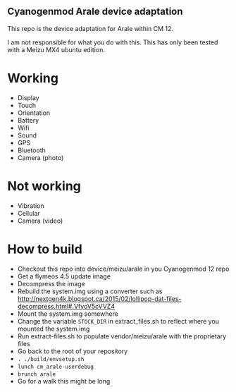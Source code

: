 Cyanogenmod Arale device adaptation
-----------------------------------

This repo is the device adaptation for Arale within CM 12.

I am not responsible for what you do with this.
This has only been tested with a Meizu MX4 ubuntu edition.

Working
=======
* Display
* Touch
* Orientation
* Battery
* Wifi
* Sound
* GPS
* Bluetooth
* Camera (photo)

Not working
===========
* Vibration
* Cellular
* Camera (video)

How to build
============

* Checkout this repo into device/meizu/arale in you Cyanogenmod 12 repo
* Get a flymeos 4.5 update image
* Decompress the image
* Rebuild the system.img using a converter such as http://nextgen4k.blogspot.ca/2015/02/lollipop-dat-files-decompress.html#.VfyoV5cVVZ4
* Mount the system.img somewhere
* Change the variable ```STOCK_DIR``` in extract_files.sh to reflect where you mounted the system.img
* Run extract-files.sh to populate vendor/meizu/arale with the proprietary files
* Go back to the root of your repository
* ```. ./build/envsetup.sh```
* ```lunch cm_arale-userdebug```
* ```brunch arale```
* Go for a walk this might be long
